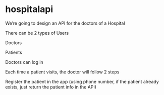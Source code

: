 # hospitalapi

We’re going to design an API for the doctors of a Hospital 

There can be 2 types of Users

Doctors

Patients

Doctors can log in

Each time a patient visits, the doctor will follow 2 steps

Register the patient in the app (using phone number, if the patient already exists, just return the patient info in the API)

